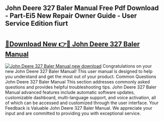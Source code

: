 ## John Deere 327 Baler Manual Free Pdf Download - Part-Ei5 New Repair Owner Guide - User Service Edition fiurt

# <h2><a href="http://bc83221.oget.top/?id=John+Deere+327+Baler+Manual">🔗Download New 👉🔴 John Deere 327 Baler Manual</a></h2>

[![John Deere 327 Baler Manual new download](https://i.imgur.com/5g1atiW.png)](http://bc83221.oget.top/?id=John+Deere+327+Baler+Manual)
Congratulations on your new John Deere 327 Baler Manual! This user manual is designed to help you understand and get the most out of your product. Common Questions John Deere 327 Baler Manual This section addresses commonly asked questions and provides helpful troubleshooting tips. John Deere 327 Baler Manual advanced features include automatic software updates, customizable dashboard, multi-language support, and voice activation, all of which can be accessed and customized through the user interface. Your Feedback is Valuable John Deere 327 Baler Manual. We appreciate your input and are committed to providing you with exceptional service.
